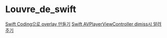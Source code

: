 # Louvre_de_swift



[Swift Coding으로 overlay 만들기](https://www.notion.so/Swift-Coding-overlay-c9b77ca0ecbf427bb74665c633023cd0)
[Swift AVPlayerViewController dimiss시 알려주기 ](https://www.notion.so/Swift-AVPlayerViewController-dimiss-70e458ac01cd4890a498aff02122ef5c)
